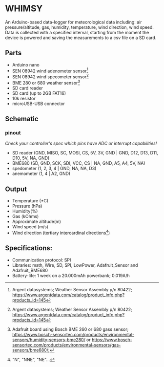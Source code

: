 # WHIMSY
An Arduino-based data-logger for meteorological data including: air pressure/altitude, gas, humidity, temperature, wind direction, wind speed. Data is collected with a specified interval, starting from the moment the device is powered and saving the measurements to a csv file on a SD card. 

## Parts
- Arduino nano
- SEN 08942 wind adenometer sensor[^1]
- SEN 08942 wind specometer sensor[^1]
- BME 280 or 680 weather sensor[^2]
- SD card reader
- SD card (up to 2GB FAT16)
- 10k resistor
- microUSB-USB connector
[^1]: Argent datasystems; Weather Sensor Assembly p/n 80422; https://www.argentdata.com/catalog/product_info.php?products_id=145
[^2]: Adafruit board using Bosch BME 260 or 680 gass sensor; https://www.bosch-sensortec.com/products/environmental-sensors/humidity-sensors-bme280/  or https://www.bosch-sensortec.com/products/environmental-sensors/gas-sensors/bme680/; 

## Schematic
### pinout
_Check your controller's spec which pins have ADC or interrupt capabilities!_
* SD reader (GND, MISO, SC, MOSI, CS, 5V, 3V, GND | GND, D12, D13, D11, D10, 5V, NA, GND)
* BME680 (SD, GND, SCK, SDI, VCC, CS | NA, GND, A5, A4, 5V, NA)
* spedometer (1, 2, 3, 4 | GND, NA, NA, D3)
* anemometer (1, 4 | A2, GND)


## Output
* Temperature (*C)
* Pressure (hPa)
* Humidity(%)
* Gas (kOhms)
* Approximate altitude(m)
* Wind speed (m/s)
* Wind direction (tertiary intercardinal directions[^3])
[^3]: "N", "NNE", "NE"...

## Specifications:
* Communication protocol: SPI
* Libraries: math, Wire, SD, SPI, LowPower, Adafruit_Sensor and Adafruit_BME680
* Battery-life: 1 week on a 20.000mAh powerbank; 0.019A/h
